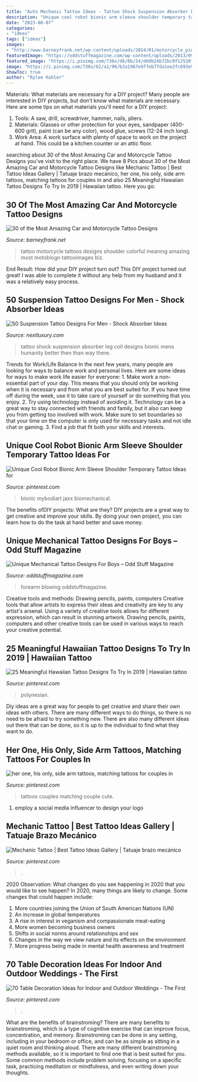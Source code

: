 ```yaml
---
title: "Auto Mechanic Tattoo Ideas - Tattoo Shock Suspension Absorber Leg Coil Designs Bionic Mens Humanity Better Then Than Way There"
description: "Unique cool robot bionic arm sleeve shoulder temporary tattoo ideas for"
date: "2023-08-07"
categories:
- "ideas"
tags: ["ideas"]
images:
- "http://www.barneyfrank.net/wp-content/uploads/2014/01/motorcycle_pin_up_girl_tattoo__by_xorn01-d5cju0r.jpg"
featuredImage: "https://oddstuffmagazine.com/wp-content/uploads/2013/09/Bio-mechanical-Tattoo-25-561x800.jpg"
featured_image: "https://i.pinimg.com/736x/d6/0b/24/d60b24b72bc9f12510fa8ffbd4740d09.jpg"
image: "https://i.pinimg.com/736x/b2/a1/96/b2a1967e9f7eb77da1ee2fc693e983d8.jpg"
ShowToc: true
author: "Rylee Kohler"
---
```



Materials: What materials are necessary for a DIY project?
Many people are interested in DIY projects, but don't know what materials are necessary. Here are some tips on what materials you'll need for a DIY project:
1. Tools: A saw, drill, screwdriver, hammer, nails, pliers.
2. Materials: Glasses or other protection for your eyes, sandpaper (400-600 grit), paint (can be any color), wood glue, screws (12-24 inch long).
3. Work Area: A work surface with plenty of space to work on the project at hand. This could be a kitchen counter or an attic floor.

	

		
searching about 30 of the Most Amazing Car and Motorcycle Tattoo Designs you've visit to the right place. We have 8 Pics about 30 of the Most Amazing Car and Motorcycle Tattoo Designs like Mechanic Tattoo | Best Tattoo Ideas Gallery | Tatuaje brazo mecánico, her one, his only, side arm tattoos, matching tattoos for couples in and also 25 Meaningful Hawaiian Tattoo Designs To Try In 2019 | Hawaiian tattoo. Here you go:
		
    
## 30 Of The Most Amazing Car And Motorcycle Tattoo Designs

<img loading=lazy src="http://www.barneyfrank.net/wp-content/uploads/2014/01/motorcycle_pin_up_girl_tattoo__by_xorn01-d5cju0r.jpg" onerror="this.onerror=null;this.src='https://tse1.mm.bing.net/th?id=OIP.8spgtxhR-S8SquZpyiiyEwHaL7&amp;pid=15.1';" alt="30 of the Most Amazing Car and Motorcycle Tattoo Designs">

_Source: barneyfrank.net_

>tattoo motorcycle tattoos designs shoulder colorful meaning amazing most motoblogn tattooimages biz. 

	

End Result: How did your DIY project turn out?
This DIY project turned out great! I was able to complete it without any help from my husband and it was a relatively easy process.

    
## 50 Suspension Tattoo Designs For Men - Shock Absorber Ideas

<img loading=lazy src="http://nextluxury.com/wp-content/uploads/gentleman-with-leg-green-shock-absorber-coil-suspension-tattoo.jpg" onerror="this.onerror=null;this.src='https://tse3.mm.bing.net/th?id=OIP.2S8c3X1i-BZPbLNebKfL6wHaHa&amp;pid=15.1';" alt="50 Suspension Tattoo Designs For Men - Shock Absorber Ideas">

_Source: nextluxury.com_

>tattoo shock suspension absorber leg coil designs bionic mens humanity better then than way there. 

	

Trends for Work/Life Balance
In the next few years, many people are looking for ways to balance work and personal lives. Here are some ideas for ways to make work life easier for everyone: 1. Make work a non-essential part of your day. This means that you should only be working when it is necessary and from what you are best suited for. If you have time off during the week, use it to take care of yourself or do something that you enjoy. 2. Try using technology instead of avoiding it. Technology can be a great way to stay connected with friends and family, but it also can keep you from getting too involved with work. Make sure to set boundaries so that your time on the computer is only used for necessary tasks and not idle chat or gaming. 3. Find a job that fit both your skills and interests.

    
## Unique Cool Robot Bionic Arm Sleeve Shoulder Temporary Tattoo Ideas For

<img loading=lazy src="https://i.pinimg.com/736x/b2/a1/96/b2a1967e9f7eb77da1ee2fc693e983d8.jpg" onerror="this.onerror=null;this.src='https://tse2.mm.bing.net/th?id=OIP.TDhtRknXjGMV9qtD4nedcwHaLH&amp;pid=15.1';" alt="Unique Cool Robot Bionic Arm Sleeve Shoulder Temporary Tattoo Ideas for">

_Source: pinterest.com_

>bionic mybodiart jaxx biomechanical. 

	

The benefits ofDIY projects: What are they?
DIY projects are a great way to get creative and improve your skills. By doing your own project, you can learn how to do the task at hand better and save money.

    
## Unique Mechanical Tattoo Designs For Boys – Odd Stuff Magazine

<img loading=lazy src="https://oddstuffmagazine.com/wp-content/uploads/2013/09/Bio-mechanical-Tattoo-25-561x800.jpg" onerror="this.onerror=null;this.src='https://tse2.mm.bing.net/th?id=OIP.i9s4Xv15ZaACkztxttTrfgHaKj&amp;pid=15.1';" alt="Unique Mechanical Tattoo Designs For Boys – Odd Stuff Magazine">

_Source: oddstuffmagazine.com_

>forearm blowing oddstuffmagazine. 

	

Creative tools and methods: Drawing pencils, paints, computers
Creative tools that allow artists to express their ideas and creativity are key to any artist's arsenal. Using a variety of creative tools allows for different expression, which can result in stunning artwork. Drawing pencils, paints, computers and other creative tools can be used in various ways to reach your creative potential.

    
## 25 Meaningful Hawaiian Tattoo Designs To Try In 2019 | Hawaiian Tattoo

<img loading=lazy src="https://i.pinimg.com/736x/04/b8/5e/04b85e7fdcc7bf82b3ec4a94441d1e09.jpg" onerror="this.onerror=null;this.src='https://tse1.mm.bing.net/th?id=OIP.qRJDhhS57TXdB9ycsVnJhgHaJo&amp;pid=15.1';" alt="25 Meaningful Hawaiian Tattoo Designs To Try In 2019 | Hawaiian tattoo">

_Source: pinterest.com_

>polynesian. 

	

Diy ideas are a great way for people to get creative and share their own ideas with others. There are many different ways to do things, so there is no need to be afraid to try something new. There are also many different ideas out there that can be done, so it is up to the individual to find what they want to do.

    
## Her One, His Only, Side Arm Tattoos, Matching Tattoos For Couples In

<img loading=lazy src="https://i.pinimg.com/736x/d3/b8/64/d3b86463ed51d78cc47a804769509cc2.jpg" onerror="this.onerror=null;this.src='https://tse2.mm.bing.net/th?id=OIP.1rZY_U4VTX1Im0CGmR1jSQHaGi&amp;pid=15.1';" alt="her one, his only, side arm tattoos, matching tattoos for couples in">

_Source: pinterest.com_

>tattoos couples matching couple cute. 

	

1. employ a social media influencer to design your logo 

    
## Mechanic Tattoo | Best Tattoo Ideas Gallery | Tatuaje Brazo Mecánico

<img loading=lazy src="https://i.pinimg.com/736x/d6/0b/24/d60b24b72bc9f12510fa8ffbd4740d09.jpg" onerror="this.onerror=null;this.src='https://tse4.mm.bing.net/th?id=OIP.W9Ibg54c1hdrgxtxbVVR0AHaJQ&amp;pid=15.1';" alt="Mechanic Tattoo | Best Tattoo Ideas Gallery | Tatuaje brazo mecánico">

_Source: pinterest.com_

>. 

	

2020 Observation: What changes do you see happening in 2020 that you would like to see happen?
In 2020, many things are likely to change. Some changes that could happen include:
1. More countries joining the Union of South American Nations (UN) 
2. An increase in global temperatures 
3. A rise in interest in veganism and compassionate meat-eating 
4. More women becoming business owners 
5. Shifts in social norms around relationships and sex 
6. Changes in the way we view nature and its effects on the environment 
7. More progress being made in mental health awareness and treatment 

    
## 70 Table Decoration Ideas For Indoor And Outdoor Weddings - The First

<img loading=lazy src="https://i.pinimg.com/736x/13/35/df/1335df23a1f00c368089efd753ae9091.jpg" onerror="this.onerror=null;this.src='https://tse3.mm.bing.net/th?id=OIP.PKOC9x5KDwi8l8Vfvb-z4wHaJQ&amp;pid=15.1';" alt="70 Table Decoration Ideas for Indoor and Outdoor Weddings - The First">

_Source: pinterest.com_

>. 

	

What are the benefits of brainstroming?
There are many benefits to brainstroming, which is a type of cognitive exercise that can improve focus, concentration, and memory. Brainstroming can be done in any setting, including in your bedroom or office, and can be as simple as sitting in a quiet room and thinking aloud. There are many different brainstroming methods available, so it is important to find one that is best suited for you. Some common methods include problem solving, focusing on a specific task, practicing meditation or mindfulness, and even writing down your thoughts.

